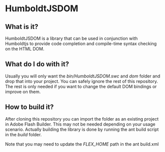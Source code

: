 HumboldtJSDOM
=============

## What is it?

HumboldtJSDOM is a library that can be used in conjunction with Humboldtjs to
provide code completion and compile-time syntax checking on the HTML DOM.

## What do I do with it?

Usually you will only want the *bin/HumboldtJSDOM.swc* and *dom* folder and
drop that into your project. You can safely ignore the rest of this repository.
The rest is only needed if you want to change the default DOM bindings or
improve on them.

## How to build it?

After cloning this repository you can import the folder as an existing project
in Adobe Flash Builder. This may not be needed depending on your usage
scenario. Actually building the library is done by running the ant build
script in the *build* folder.

Note that you may need to update the *FLEX_HOME* path in the ant build.xml